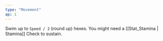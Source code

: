 ```yaml
---
type: "Movement"
ap: 1
---
```


Swim up to `Speed / 2` (round up) hexes. You might need a [[Stat_Stamina | Stamina]] Check to sustain.
